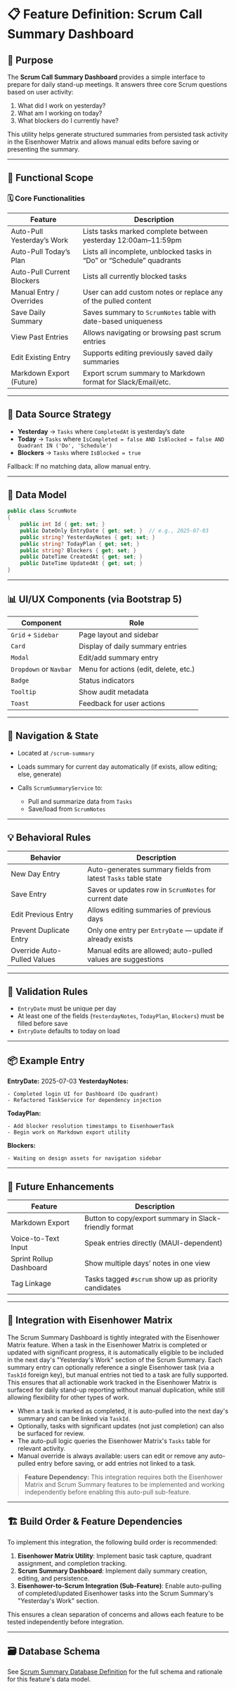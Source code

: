 # 📋 Feature Definition: Scrum Call Summary Dashboard

## 🎯 Purpose

The **Scrum Call Summary Dashboard** provides a simple interface to prepare for daily stand-up meetings. It answers three core Scrum questions based on user activity:

1. What did I work on yesterday?
2. What am I working on today?
3. What blockers do I currently have?

This utility helps generate structured summaries from persisted task activity in the Eisenhower Matrix and allows manual edits before saving or presenting the summary.

---

## 🧩 Functional Scope

### 🗓️ Core Functionalities

| Feature                    | Description                                                           |
| -------------------------- | --------------------------------------------------------------------- |
| Auto-Pull Yesterday’s Work | Lists tasks marked complete between yesterday 12:00am–11:59pm         |
| Auto-Pull Today’s Plan     | Lists all incomplete, unblocked tasks in “Do” or “Schedule” quadrants |
| Auto-Pull Current Blockers | Lists all currently blocked tasks                                     |
| Manual Entry / Overrides   | User can add custom notes or replace any of the pulled content        |
| Save Daily Summary         | Saves summary to `ScrumNotes` table with date-based uniqueness        |
| View Past Entries          | Allows navigating or browsing past scrum entries                      |
| Edit Existing Entry        | Supports editing previously saved daily summaries                     |
| Markdown Export (Future)   | Export scrum summary to Markdown format for Slack/Email/etc.          |

---

## 🧠 Data Source Strategy

* **Yesterday** → `Tasks` where `CompletedAt` is yesterday’s date
* **Today** → `Tasks` where `IsCompleted = false AND IsBlocked = false AND Quadrant IN ('Do', 'Schedule')`
* **Blockers** → `Tasks` where `IsBlocked = true`

Fallback: If no matching data, allow manual entry.

---

## 🧾 Data Model

```csharp
public class ScrumNote
{
    public int Id { get; set; }
    public DateOnly EntryDate { get; set; }  // e.g., 2025-07-03
    public string? YesterdayNotes { get; set; }
    public string? TodayPlan { get; set; }
    public string? Blockers { get; set; }
    public DateTime CreatedAt { get; set; }
    public DateTime UpdatedAt { get; set; }
}
```

---

## 📊 UI/UX Components (via Bootstrap 5)

| Component                  | Role                                                |
| -------------------------- | --------------------------------------------------- |
| `Grid` + `Sidebar`         | Page layout and sidebar                             |
| `Card`                     | Display of daily summary entries                    |
| `Modal`                    | Edit/add summary entry                              |
| `Dropdown` or `Navbar`     | Menu for actions (edit, delete, etc.)               |
| `Badge`                    | Status indicators                                   |
| `Tooltip`                  | Show audit metadata                                 |
| `Toast`                    | Feedback for user actions                           |

---

## 🔄 Navigation & State

* Located at `/scrum-summary`
* Loads summary for current day automatically (if exists, allow editing; else, generate)
* Calls `ScrumSummaryService` to:

  * Pull and summarize data from `Tasks`
  * Save/load from `ScrumNotes`

---

## 💡 Behavioral Rules

| Behavior                    | Description                                                   |
| --------------------------- | ------------------------------------------------------------- |
| New Day Entry               | Auto-generates summary fields from latest `Tasks` table state |
| Save Entry                  | Saves or updates row in `ScrumNotes` for current date         |
| Edit Previous Entry         | Allows editing summaries of previous days                     |
| Prevent Duplicate Entry     | Only one entry per `EntryDate` — update if already exists     |
| Override Auto-Pulled Values | Manual edits are allowed; auto-pulled values are suggestions  |

---

## 🧪 Validation Rules

* `EntryDate` must be unique per day
* At least one of the fields (`YesterdayNotes`, `TodayPlan`, `Blockers`) must be filled before save
* `EntryDate` defaults to today on load

---

## 📦 Example Entry

**EntryDate:** 2025-07-03
**YesterdayNotes:**

```
- Completed login UI for Dashboard (Do quadrant)
- Refactored TaskService for dependency injection
```

**TodayPlan:**

```
- Add blocker resolution timestamps to EisenhowerTask
- Begin work on Markdown export utility
```

**Blockers:**

```
- Waiting on design assets for navigation sidebar
```

---

## 🧩 Future Enhancements

| Feature                 | Description                                            |
| ----------------------- | ------------------------------------------------------ |
| Markdown Export         | Button to copy/export summary in Slack-friendly format |
| Voice-to-Text Input     | Speak entries directly (MAUI-dependent)                |
| Sprint Rollup Dashboard | Show multiple days’ notes in one view                  |
| Tag Linkage             | Tasks tagged `#scrum` show up as priority candidates   |

---

## 🔗 Integration with Eisenhower Matrix

The Scrum Summary Dashboard is tightly integrated with the Eisenhower Matrix feature. When a task in the Eisenhower Matrix is completed or updated with significant progress, it is automatically eligible to be included in the next day's "Yesterday's Work" section of the Scrum Summary. Each summary entry can optionally reference a single Eisenhower task (via a `TaskId` foreign key), but manual entries not tied to a task are fully supported. This ensures that all actionable work tracked in the Eisenhower Matrix is surfaced for daily stand-up reporting without manual duplication, while still allowing flexibility for other types of work.

- When a task is marked as completed, it is auto-pulled into the next day's summary and can be linked via `TaskId`.
- Optionally, tasks with significant updates (not just completion) can also be surfaced for review.
- The auto-pull logic queries the Eisenhower Matrix's `Tasks` table for relevant activity.
- Manual override is always available: users can edit or remove any auto-pulled entry before saving, or add entries not linked to a task.

> **Feature Dependency:** This integration requires both the Eisenhower Matrix and Scrum Summary features to be implemented and working independently before enabling this auto-pull sub-feature.

---

## 🏗️ Build Order & Feature Dependencies

To implement this integration, the following build order is recommended:

1. **Eisenhower Matrix Utility**: Implement basic task capture, quadrant assignment, and completion tracking.
2. **Scrum Summary Dashboard**: Implement daily summary creation, editing, and persistence.
3. **Eisenhower-to-Scrum Integration (Sub-Feature)**: Enable auto-pulling of completed/updated Eisenhower tasks into the Scrum Summary's "Yesterday's Work" section.

This ensures a clean separation of concerns and allows each feature to be tested independently before integration.

---

## 🗃️ Database Schema

See [Scrum Summary Database Definition](feature-scrum-summary-database.md) for the full schema and rationale for this feature's data model.

